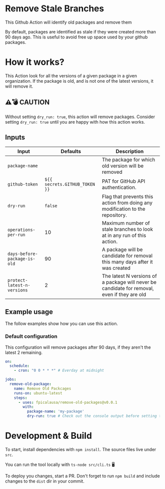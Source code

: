# Remove Stale Branches

This Github Action will identify old packages and remove them

By default, packages are identified as stale if they were created more than 90 days ago.
This is useful to avoid free up space used by your github packages.

# How it works?

This Action look for all the versions of a given package in a given organization.
If the package is old, and is not one of the latest versions, it will remove it.

## ⚠️💣 CAUTION

Without setting `dry_run: true`, this action will remove packages. Consider setting `dry_run: true` until you are happy with how this action works.

## Inputs

| Input                        | Defaults                      | Description                                                                                  |
|------------------------------|-------------------------------|----------------------------------------------------------------------------------------------|
| `package-name`               |                               | The package for which old version will be removed                                            |
| `github-token`               | `${{ secrets.GITHUB_TOKEN }}` | PAT for GitHub API authentication.                                                           |
| `dry-run`                    | `false`                       | Flag that prevents this action from doing any modification to the repository.                |
| `operations-per-run`         | 10                            | Maximum number of stale branches to look at in any run of this action.                       |
| `days-before-package-is-old` | 90                            | A package will be candidate for removal this many days after it was created                  |
| `protect-latest-n-versions`  | 2                             | The latest N versions of a package will never be candidate for removal, even if they are old |

## Example usage

The follow examples show how you can use this action.

### Default configuration

This configuration will remove packages after 90 days, if they aren't the latest 2 remaining.

```yml
on:
  schedule:
    - cron: "0 0 * * *" # Everday at midnight

jobs:
  remove-old-package:
    name: Remove Old Packcages
    runs-on: ubuntu-latest
    steps:
      - uses: fpicalausa/remove-old-packages@v0.0.1
        with:
          package-name: 'my-package'
          dry-run: true # Check out the console output before setting this to false
```

# Development & Build

To start, install dependencies with `npm install`. The source files live under `src`.

You can run the tool locally with `ts-node src/cli.ts` 🖥️

To deploy you changes, start a PR. Don't forget to run `npm build` and include changes to the `dist` dir in your commit.
